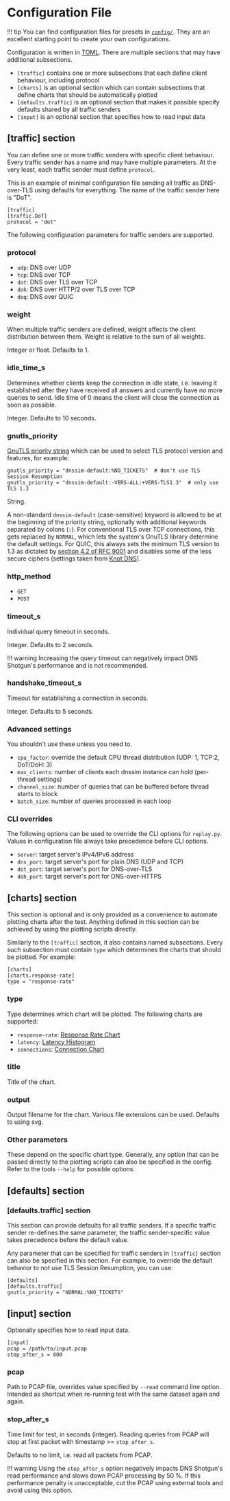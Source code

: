 # Configuration File

!!! tip
    You can find configuration files for presets in
    [`config/`](https://gitlab.nic.cz/knot/shotgun/-/tree/master/config).  They
    are an excellent starting point to create your own configurations.

Configuration is written in [TOML](https://toml.io/en/). There are multiple sections that may have additional subsections.

- `[traffic]` contains one or more subsections that each define client behaviour, including protocol
- `[charts]` is an optional section which can contain subsections that define charts that should be automatically plotted
- `[defaults.traffic]` is an optional section that makes it possible specify defaults shared by all traffic senders
- `[input]` is an optional section that specifies how to read input data

## [traffic] section

You can define one or more traffic senders with specific client behaviour. Every traffic sender has a name and may have multiple parameters. At the very least, each traffic sender must define `protocol`.

This is an example of minimal configuration file sending all traffic as DNS-over-TLS using defaults for everything. The name of the traffic sender here is "DoT".

```
[traffic]
[traffic.DoT]
protocol = "dot"
```

The following configuration parameters for traffic senders are supported.

### protocol

- `udp`: DNS over UDP
- `tcp`: DNS over TCP
- `dot`: DNS over TLS over TCP
- `doh`: DNS over HTTP/2 over TLS over TCP
- `doq`: DNS over QUIC

### weight

When multiple traffic senders are defined, weight affects the client
distribution between them.  Weight is relative to the sum of all weights.

Integer or float. Defaults to 1.


### idle_time_s

Determines whether clients keep the connection in idle state, i.e. leaving it
established after they have received all answers and currently have no more
queries to send.  Idle time of 0 means the client will close the connection as
soon as possible.

Integer. Defaults to 10 seconds.

### gnutls_priority

[GnuTLS priority string](https://gnutls.org/manual/html_node/Priority-Strings.html)
which can be used to select TLS protocol version and features, for example:

```
gnutls_priority = "dnssim-default:%NO_TICKETS"  # don't use TLS Session Resumption
gnutls_priority = "dnssim-default:-VERS-ALL:+VERS-TLS1.3"  # only use TLS 1.3
```

String.

A non-standard `dnssim-default` (case-sensitive) keyword is allowed to be at the
beginning of the priority string, optionally with additional keywords separated
by colons (`:`). For conventional TLS over TCP connections, this gets replaced
by `NORMAL`, which lets the system's GnuTLS library determine the default
settings. For QUIC, this always sets the minimum TLS version to 1.3 as dictated
by [section 4.2 of RFC 9001](https://www.rfc-editor.org/rfc/rfc9001.html#section-4.2)
and disables some of the less secure ciphers (settings taken from
[Knot DNS](https://gitlab.nic.cz/knot/knot-dns/-/blob/master/src/libknot/quic/quic.c#L50)).


### http_method

- `GET`
- `POST`

### timeout_s

Individual query timeout in seconds.

Integer. Defaults to 2 seconds.

!!! warning
    Increasing the query timeout can negatively impact DNS Shotgun's
    performance and is not recommended.

### handshake_timeout_s

Timeout for establishing a connection in seconds.

Integer. Defaults to 5 seconds.

### Advanced settings

You shouldn't use these unless you need to.

- `cpu_factor`: override the default CPU thread distribution (UDP: 1, TCP:2, DoT/DoH: 3)
- `max_clients`: number of clients each dnssim instance can hold (per-thread settings)
- `channel_size`: number of queries that can be buffered before thread starts to block
- `batch_size`: number of queries processed in each loop

### CLI overrides

The following options can be used to override the CLI options for `replay.py`.
Values in configuration file always take precedence before CLI options.

- `server`: target server's IPv4/IPv6 address
- `dns_port`: target server's port for plain DNS (UDP and TCP)
- `dot_port`: target server's port for DNS-over-TLS
- `doh_port`: target server's port for DNS-over-HTTPS

## [charts] section

This section is optional and is only provided as a convenience to automate
plotting charts after the test. Anything defined in this section can be
achieved by using the plotting scripts directly.

Similarly to the `[traffic]` section, it also contains named subsections. Every
such subsection must contain `type` which determines the charts that should be
plotted. For example:

```
[charts]
[charts.response-rate]
type = "response-rate"
```

### type

Type determines which chart will be plotted. The following charts are supported:

- `response-rate`: [Response Rate Chart](response-rate-chart.md)
- `latency`: [Latency Histogram](latency-histogram.md)
- `connections`: [Connection Chart](connection-chart.md)

### title

Title of the chart.

### output

Output filename for the chart. Various file extensions can be used. Defaults to using svg.

### Other parameters

These depend on the specific chart type. Generally, any option that can be
passed directly to the plotting scripts can also be specified in the config.
Refer to the tools `--help` for possible options.

## [defaults] section

### [defaults.traffic] section

This section can provide defaults for all traffic senders. If a specific
traffic sender re-defines the same parameter, the traffic sender-specific value
takes precedence before the default value.

Any parameter that can be specified for traffic senders in `[traffic]` section
can also be specified in this section. For example, to override the default
behavior to not use TLS Session Resumption, you can use:

```
[defaults]
[defaults.traffic]
gnutls_priority = "NORMAL:%NO_TICKETS"
```

## [input] section

Optionally specifies how to read input data.

```
[input]
pcap = /path/to/input.pcap
stop_after_s = 600
```

### pcap

Path to PCAP file, overrides value specified by `--read` command line option.
Intended as shortcut when re-running test with the same dataset again and again.

### stop_after_s

Time limit for test, in seconds (integer).
Reading queries from PCAP will stop at first packet with timestamp >= `stop_after_s`.

Defaults to no limit, i.e. read all packets from PCAP.

!!! warning
    Using the `stop_after_s` option negatively impacts DNS Shotgun's read
    performance and slows down PCAP processing by 50 %. If this performance
    penalty is unacceptable, cut the PCAP using external tools and avoid using
    this option.
